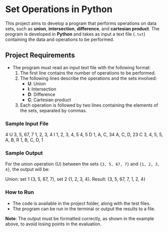 # Set Operations in Python

This project aims to develop a program that performs operations on data sets, such as **union**, **intersection**, **difference**, and **cartesian product**. The program is developed in **Python** and takes as input a text file (`.txt`) containing the data and operations to be performed.

## Project Requirements

- The program must read an input text file with the following format:
  1. The first line contains the number of operations to be performed.
  2. The following lines describe the operations and the sets involved:
     - **U**: Union
     - **I**: Intersection
     - **D**: Difference
     - **C**: Cartesian product
  3. Each operation is followed by two lines containing the elements of the sets, separated by commas.

### Sample Input File

4
U
3, 5, 67, 7
1, 2, 3, 4
I
1, 2, 3, 4, 5
4, 5
D
1, A, C, 34
A, C, D, 23
C
3, 4, 5, 5, A, B, R
1, B, C, D, 1

### Sample Output

For the union operation (U) between the sets `{3, 5, 67, 7}` and `{1, 2, 3, 4}`, the output will be:

Union: set 1 {3, 5, 67, 7}, set 2 {1, 2, 3, 4}. Result: {3, 5, 67, 7, 1, 2, 4}


### How to Run

- The code is available in the project folder, along with the test files.
- The program can be run in the terminal or output the results to a file.

**Note**: The output must be formatted correctly, as shown in the example above, to avoid losing points in the evaluation.
